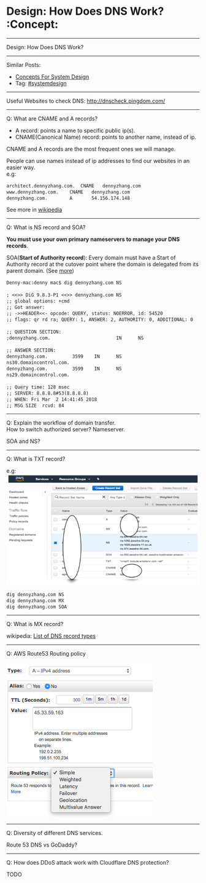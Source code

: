 # Design: How Does DNS Work?     :Concept:


---

Design: How Does DNS Work?  

---

Similar Posts:  
-   [Concepts For System Design](https://architect.dennyzhang.com/design-concept)
-   Tag: [#systemdesign](https://architect.dennyzhang.com/tag/systemdesign)

---

Useful Websites to check DNS: [<http://dnscheck.pingdom.com/>](http://dnscheck.pingdom.com/)  

---

Q: What are CNAME and A records?  
-   A record: points a name to specific public ip(s).
-   CNAME(Canonical Name) record: points to another name, instead of ip.

CNAME and A records are the most frequent ones we will manage.  

People can use names instead of ip addresses to find our websites in an easier way.  
e.g:  

    architect.dennyzhang.com.  CNAME   dennyzhang.com
    www.dennyzhang.com.    CNAME   dennyzhang.com
    dennyzhang.com.        A       54.156.174.148

See more in [wikipedia](https://en.wikipedia.org/wiki/CNAME_record)  

---

Q: What is NS record and SOA?  

**You must use your own primary nameservers to manage your DNS records**.  

SOA(**Start of Authority record**): Every domain must have a Start of Authority record at the cutover point where the domain is delegated from its parent domain. (See [more](https://support.dnsimple.com/articles/soa-record/))  

    Denny-mac:denny mac$ dig dennyzhang.com NS
    
    ; <<>> DiG 9.8.3-P1 <<>> dennyzhang.com NS
    ;; global options: +cmd
    ;; Got answer:
    ;; ->>HEADER<<- opcode: QUERY, status: NOERROR, id: 54520
    ;; flags: qr rd ra; QUERY: 1, ANSWER: 2, AUTHORITY: 0, ADDITIONAL: 0
    
    ;; QUESTION SECTION:
    ;dennyzhang.com.                        IN      NS
    
    ;; ANSWER SECTION:
    dennyzhang.com.         3599    IN      NS      ns30.domaincontrol.com.
    dennyzhang.com.         3599    IN      NS      ns29.domaincontrol.com.
    
    ;; Query time: 128 msec
    ;; SERVER: 8.8.8.8#53(8.8.8.8)
    ;; WHEN: Fri Mar  2 14:41:45 2018
    ;; MSG SIZE  rcvd: 84

---

Q: Explain the workflow of domain transfer.  
How to switch authorized server? Nameserver.  

SOA and NS?  

---

Q: What is TXT record?  

e.g:  
![img](//raw.githubusercontent.com/DennyZhang/images/master/design/dns_sample.png)  

    dig dennyzhang.com NS
    dig dennyzhang.com MX
    dig dennyzhang.com SOA

---

Q: What is MX record?  

wikipedia: [List of DNS record types](https://en.wikipedia.org/wiki/List_of_DNS_record_types)  

---

Q: AWS Route53 Routing policy  

![img](//raw.githubusercontent.com/DennyZhang/images/master/design/aws_route53_routing_policy.png)  

---

Q: Diversity of different DNS services.  

Route 53 DNS vs GoDaddy?  

---

Q: How does DDoS attack work with Cloudflare DNS protection?  

TODO